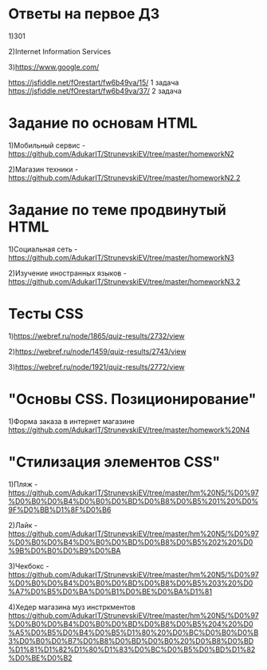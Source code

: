 # Ответы на первое ДЗ

1)301

2)Internet Information Services

3)https://www.google.com/


https://jsfiddle.net/fOrestart/fw6b49va/15/  1 задача
https://jsfiddle.net/fOrestart/fw6b49va/37/	 2 задача

# Задание по основам HTML

1)Мобильный сервис - https://github.com/AdukarIT/StrunevskiEV/tree/master/homeworkN2

2)Магазин техники - https://github.com/AdukarIT/StrunevskiEV/tree/master/homeworkN2.2

# Задание по теме продвинутый HTML
 
 1)Социальная сеть - https://github.com/AdukarIT/StrunevskiEV/tree/master/homeworkN3
 
 2)Изучение иностранных языков - https://github.com/AdukarIT/StrunevskiEV/tree/master/homeworkN3.2

 
# Тесты CSS

1)https://webref.ru/node/1865/quiz-results/2732/view

2)https://webref.ru/node/1459/quiz-results/2743/view

3)https://webref.ru/node/1921/quiz-results/2772/view

# "Основы CSS. Позиционирование" 

  1)Форма заказа в интернет магазине https://github.com/AdukarIT/StrunevskiEV/tree/master/homework%20N4

# "Стилизация элементов CSS"

  1)Пляж - https://github.com/AdukarIT/StrunevskiEV/tree/master/hm%20N5/%D0%97%D0%B0%D0%B4%D0%B0%D0%BD%D0%B8%D0%B5%201%20%D0%9F%D0%BB%D1%8F%D0%B6
  
  2)Лайк - https://github.com/AdukarIT/StrunevskiEV/tree/master/hm%20N5/%D0%97%D0%B0%D0%B4%D0%B0%D0%BD%D0%B8%D0%B5%202%20%D0%9B%D0%B0%D0%B9%D0%BA
  
  3)Чекбокс - https://github.com/AdukarIT/StrunevskiEV/tree/master/hm%20N5/%D0%97%D0%B0%D0%B4%D0%B0%D0%BD%D0%B8%D0%B5%203%20%D0%A7%D0%B5%D0%BA%D0%B1%D0%BE%D0%BA%D1%81
  
  4)Хедер магазина муз инстркментов https://github.com/AdukarIT/StrunevskiEV/tree/master/hm%20N5/%D0%97%D0%B0%D0%B4%D0%B0%D0%BD%D0%B8%D0%B5%204%20%D0%A5%D0%B5%D0%B4%D0%B5%D1%80%20%D0%BC%D0%B0%D0%B3%D0%B0%D0%B7%D0%B8%D0%BD%D0%B0%20%D0%B8%D0%BD%D1%81%D1%82%D1%80%D1%83%D0%BC%D0%B5%D0%BD%D1%82%D0%BE%D0%B2
